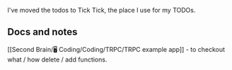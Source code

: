 I've moved the todos to Tick Tick, the place I use for my TODOs. 


## Docs and notes  
[[Second Brain/🖥️ Coding/Coding/TRPC/TRPC example app]] - to checkout what / how delete / add functions. 
